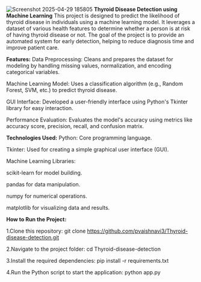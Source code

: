 ![Screenshot 2025-04-29 185805](https://github.com/user-attachments/assets/87a22a87-9635-46e0-8cdc-b1815e813cfc)
**Thyroid Disease Detection using Machine Learning**
This project is designed to predict the likelihood of thyroid disease in individuals using a machine learning model. 
It leverages a dataset of various health features to determine whether a person is at risk of having thyroid disease or not. 
The goal of the project is to provide an automated system for early detection, helping to reduce diagnosis time and improve patient care.

**Features:**
Data Preprocessing: Cleans and prepares the dataset for modeling by handling missing values, normalization, and encoding categorical variables.

Machine Learning Model: Uses a classification algorithm (e.g., Random Forest, SVM, etc.) to predict thyroid disease.

GUI Interface: Developed a user-friendly interface using Python's Tkinter library for easy interaction.

Performance Evaluation: Evaluates the model's accuracy using metrics like accuracy score, precision, recall, and confusion matrix.

**Technologies Used:**
Python: Core programming language.

Tkinter: Used for creating a simple graphical user interface (GUI).

Machine Learning Libraries:

scikit-learn for model building.

pandas for data manipulation.

numpy for numerical operations.

matplotlib for visualizing data and results.

**How to Run the Project:**

1.Clone this repository:
git clone https://github.com/pvaishnavi3/Thyroid-disease-detection.git

2.Navigate to the project folder:
cd Thyroid-disease-detection

3.Install the required dependencies:
pip install -r requirements.txt

4.Run the Python script to start the application:
python app.py

